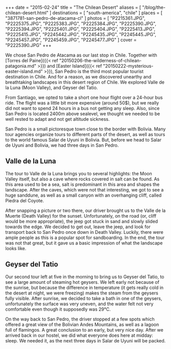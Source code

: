+++
date    = "2015-02-24"
title   = "The Chilean Desert"
aliases = [ "/blog/the-chilean-desert.html" ]
destinations = [ "south-america", "chile" ]
places  = [ "3871781-san-pedro-de-atacama-cl" ]
photos  = [
  "P2215361.JPG", "P2225375.JPG", "P2225383.JPG", "P2225384.JPG", "P2225390.JPG",
  "P2225394.JPG", "P2225401.JPG", "P2225404.JPG", "P2225413.JPG", "P2225415.JPG",
  "P2245442.JPG", "P2245435.JPG", "P2245445.JPG", "P2245457.JPG", "P2245459.JPG",
  "P2245477.JPG"
]
cover = "P2225390.JPG"
+++

We chose San Pedro de Atacama as our last stop in Chile. Together with [Torres del Paine]({{< ref "20150206-the-wilderness-of-chilean-patagonia.md" >}}) and [Easter Island]({{< ref "20150222-mysterious-easter-island.md" >}}), San Pedro is the third most popular tourist destination in Chile. And for a reason, as we discovered unearthy and breathtaking landscapes in this desert region of Chile. We explored Valle de la Luna (Moon Valley), and Geyser del Tatio.
<!--more-->
From Santiago, we opted to take a short one hour flight over a 24-hour bus ride. The flight was a little bit more expensive (around 50$), but we really did not want to spend 24 hours in a bus not getting any sleep. Also, since San Pedro is located 2400m above sealevel, we thought we needed to be well rested to adapt and not get altitude sickness.

San Pedro is a small pictoresque town close to the border with Bolivia. Many tour agencies organize tours to different parts of the desert, as well as tours to the world famous Salar de Uyuni in Bolivia. But, before we head to Salar de Uyuni and Bolivia, we had three days in San Pedro.

## Valle de la Luna
The tour to Valle de la Luna brings you to several highlights: the Moon Valley itself, but also a cave where rocks covered in salt can be found. As this area used to be a sea, salt is predominant in this area and shapes the landscape. After the caves, which were not that interesting, we got to see a huge sanddune, as well as a small canyon with an overhanging cliff, called Piedra del Coyote.

After snapping a picture or two there, our driver brought us to the Valle de la Muerte (Death Valley) for the sunset. Unfortunately, on the road (or, cliff would be more appropriate), the jeep got stuck in sand and slowly slided towards the edge. We decided to get out, leave the jeep, and look for transport back to San Pedro once down in Death Valley. Luckily, there were ample people as this is a popular spot for sandboarding. In the end, the tour was not that great, but it gave us a basic impression of what the landscape looks like.

## Geyser del Tatio
Our second tour left at five in the morning to bring us to Geyser del Tatio, to see a large amount of steaming hot geysers. We left early not because of the sunrise, but because the difference in temperature (it gets really cold in the desert at night, we were freezing) makes the steam from the geysers fully visible. After sunrise, we decided to take a bath in one of the geysers, unfortunately the surface was very uneven, and the water felt not very comfortable even though it supposedly was 29°C.

On the way back to San Pedro, the driver stopped at a few spots which offered a great view of the Bolivian Andes Mountains, as well as a lagoon full of flamingos. A great conclusion to an early, but very nice day. After we arrived back in our hostel, we did what everyone does here at midday: sleep. We needed it, as the next three days in Salar de Uyuni will be packed.